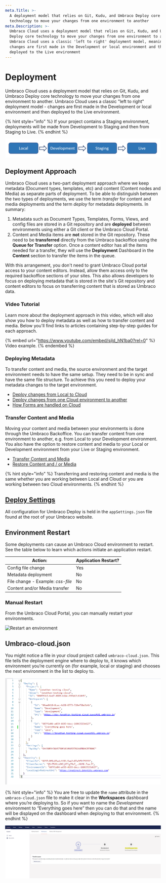 ```yaml
---
meta.Title: >-
  A deployment model that relies on Git, Kudu, and Umbraco Deploy core
  technology to move your changes from one environment to another
meta.Description: >-
  Umbraco Cloud uses a deployment model that relies on Git, Kudu, and Umbraco
  Deploy core technology to move your changes from one environment to another.
  Umbraco Cloud uses a classic 'left to right' deployment model, meaning that
  changes are first made in the Development or local environment and then
  deployed to the Live environment
---
```


# Deployment

Umbraco Cloud uses a deployment model that relies on Git, Kudu, and Umbraco Deploy core technology to move your changes from one environment to another. Umbraco Cloud uses a classic "left to right" deployment model - changes are first made in the Development or local environment and then deployed to the Live environment.

{% hint style="info" %}
If your project contains a Staging environment, deployments will be made from Development to Staging and then from Staging to Live.
{% endhint %}

![Left to right model](images/left-to-right.png)

## Deployment Approach

Umbraco Cloud uses a two-part deployment approach where we keep metadata (Document types, templates, etc) and content (Content nodes and Media) as separate parts of deployment. To be able to distinguish between the two types of deployments, we use the term _transfer_ for content and media deployments and the term _deploy_ for metadata deployments. In summary:

1. Metadata such as Document Types, Templates, Forms, Views, and config files are stored in a Git repository and are **deployed** between environments using either a Git client or the Umbraco Cloud Portal.
2. Content and Media items are **not** stored in the Git repository. These need to be **transferred** directly from the Umbraco backoffice using the **Queue for Transfer** option. Once a content editor has all the items needed for a transfer, they will use the **Deployment** Dashboard in the **Content** section to transfer the items in the queue.

With this arrangement, you don't need to grant Umbraco Cloud portal access to your content editors. Instead, allow them access only to the required backoffice sections of your sites. This also allows developers to focus on deploying metadata that is stored in the site's Git repository and content editors to focus on transferring content that is stored as Umbraco data.

### Video Tutorial

Learn more about the deployment approach in this video, which will also show you how to deploy metadata as well as how to transfer content and media. Below you'll find links to articles containing step-by-step guides for each approach.

{% embed url="https://www.youtube.com/embed/sjId_hN1ba0?rel=0" %}
Video example.
{% endembed %}

### Deploying Metadata

To transfer content and media, the source environment and the target environment needs to have the same setup. They need to be in sync and have the same file structure. To achieve this you need to deploy your metadata changes to the target environment.

* [Deploy changes from Local to Cloud](local-to-cloud.md)
* [Deploy changes from one Cloud environment to another](cloud-to-cloud.md)
* [How Forms are handled on Cloud](umbraco-forms-on-cloud.md)

### Transfer Content and Media

Moving your content and media between your environments is done through the Umbraco Backoffice. You can transfer content from one environment to another, e.g. from Local to your Development environment. You also have the option to restore content and media to your Local or Development environment from your Live or Staging environment.

* [Transfer Content and Media](content-transfer.md)
* [Restore Content and / or Media](restoring-content/)

{% hint style="info" %}
Transferring and restoring content and media is the same whether you are working between Local and Cloud or you are working between two Cloud environments.
{% endhint %}

## [Deploy Settings](../../umbraco-deploy/deploy-settings.md)

All configuration for Umbraco Deploy is held in the `appSettings.json` file found at the root of your Umbraco website.

## Environment Restart

Some deployments can cause an Umbraco Cloud environment to restart. See the table below to learn which actions initiate an application restart.

| Action:                           | Application Restart? |
| --------------------------------- | -------------------- |
| Config file change                | Yes                  |
| Metadata deployment               | No                   |
| File change - Example: _css-file_ | No                   |
| Content and/or Media transfer     | No                   |

### Manual Restart

From the Umbraco Cloud Portal, you can manually restart your environments.

![Restart an environment](images/restart-environment\_v10.gif)

## Umbraco-cloud.json

You might notice a file in your cloud project called `umbraco-cloud.json`. This file tells the deployment engine where to deploy to, it knows which environment you’re currently on (for example, local or staging) and chooses the next environment in the list to deploy to.

![clone dialog](<../../.gitbook/assets/Umbraco-cloud-json (1) (1).png>)

{% hint style="info" %}
You are free to update the `name` attribute in the `umbraco-cloud.json` file to make it clear in the **Workspaces** dashboard where you’re deploying to. So if you want to name the _Development_ environment to “Everything goes here” then you can do that and the name will be displayed on the dashboard when deploying to that environment.
{% endhint %}

![clone dialog](images/change-env-name-v8.png)
